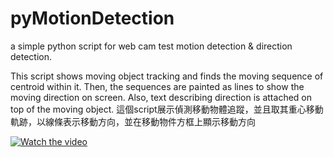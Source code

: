 # pyMotionDetection
a simple python script for web cam test motion detection &amp; direction detection.

This script shows moving object tracking and finds the moving sequence of centroid within it. Then, the sequences are painted as lines to show the moving direction on screen. Also, text describing direction is attached on top of the moving object.
這個script展示偵測移動物體追蹤，並且取其重心移動軌跡，以線條表示移動方向，並在移動物件方框上顯示移動方向

[![Watch the video](https://img.youtube.com/vi/ESRatQ3SMPg/0.jpg)](https://www.youtube.com/watch?v=ESRatQ3SMPg)
